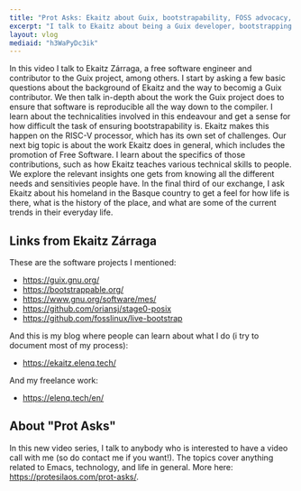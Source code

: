 ```yaml
---
title: "Prot Asks: Ekaitz about Guix, bootstrapability, FOSS advocacy, and the Basque country"
excerpt: "I talk to Ekaitz about being a Guix developer, bootstrapping software, advocating for FOSS, and life in the Basque country."
layout: vlog
mediaid: "h3WaPyDc3ik"
---
```


In this video I talk to Ekaitz Zárraga, a free software engineer and
contributor to the Guix project, among others. I start by asking a few
basic questions about the background of Ekaitz and the way to becomig
a Guix contributor. We then talk in-depth about the work the Guix
project does to ensure that software is reproducible all the way down
to the compiler. I learn about the technicalities involved in this
endeavour and get a sense for how difficult the task of ensuring
bootstrapability is. Ekaitz makes this happen on the RISC-V processor,
which has its own set of challenges. Our next big topic is about the
work Ekaitz does in general, which includes the promotion of Free
Software. I learn about the specifics of those contributions, such as
how Ekaitz teaches various technical skills to people. We explore the
relevant insights one gets from knowing all the different needs and
sensitivies people have. In the final third of our exchange, I ask
Ekaitz about his homeland in the Basque country to get a feel for how
life is there, what is the history of the place, and what are some of
the current trends in their everyday life.

## Links from Ekaitz Zárraga

These are the software projects I mentioned:

- <https://guix.gnu.org/>
- <https://bootstrappable.org/>
- <https://www.gnu.org/software/mes/>
- <https://github.com/oriansj/stage0-posix>
- <https://github.com/fosslinux/live-bootstrap>

And this is my blog where people can learn about what I do (i try to
document most of my process):

- <https://ekaitz.elenq.tech/>

And my freelance work:

- <https://elenq.tech/en/>

## About "Prot Asks"

In this new video series, I talk to anybody who is interested to have
a video call with me (so do contact me if you want!). The topics cover
anything related to Emacs, technology, and life in general. More here:
<https://protesilaos.com/prot-asks/>.
